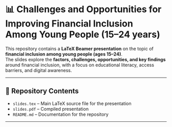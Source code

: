 # 📊 Challenges and Opportunities for Improving Financial Inclusion Among Young People (15–24 years)

This repository contains a **LaTeX Beamer presentation** on the topic of **financial inclusion among young people (ages 15–24)**.  
The slides explore the **factors, challenges, opportunities, and key findings** around financial inclusion, with a focus on educational literacy, access barriers, and digital awareness.  

---

## 📂 Repository Contents
- `slides.tex` – Main LaTeX source file for the presentation
- `slides.pdf` – Compiled presentation 
- `README.md` – Documentation for the repository 

---


